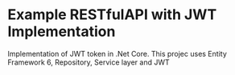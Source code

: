 # Example RESTfulAPI with JWT Implementation 
Implementation of JWT token in .Net Core. This projec uses Entity Framework 6, Repository, Service layer and JWT 

